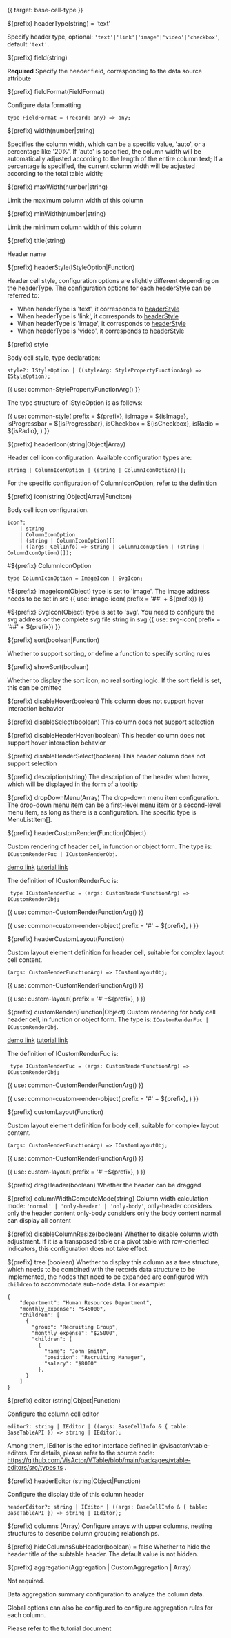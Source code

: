 {{ target: base-cell-type }}

${prefix} headerType(string) = 'text'

Specify header type, optional: `'text'|'link'|'image'|'video'|'checkbox'`, default `'text'`.

${prefix} field(string)

**Required** Specify the header field, corresponding to the data source attribute

${prefix} fieldFormat(FieldFormat)

Configure data formatting

```
type FieldFormat = (record: any) => any;
```

${prefix} width(number|string)

Specifies the column width, which can be a specific value, 'auto', or a percentage like '20%'.
If 'auto' is specified, the column width will be automatically adjusted according to the length of the entire column text;
If a percentage is specified, the current column width will be adjusted according to the total table width;

${prefix} maxWidth(number|string)

Limit the maximum column width of this column

${prefix} minWidth(number|string)

Limit the minimum column width of this column

${prefix} title(string)

Header name

${prefix} headerStyle(IStyleOption|Function)

Header cell style, configuration options are slightly different depending on the headerType. The configuration options for each headerStyle can be referred to:

- When headerType is 'text', it corresponds to [headerStyle](../option/PivotTable-columns-text#headerStyle.bgColor)
- When headerType is 'link', it corresponds to [headerStyle](../option/PivotTable-columns-link#headerStyle.bgColor)
- When headerType is 'image', it corresponds to [headerStyle](../option/PivotTable-columns-image#headerStyle.bgColor)
- When headerType is 'video', it corresponds to [headerStyle](../option/PivotTable-columns-image#headerStyle.bgColor)

${prefix} style

Body cell style, type declaration:

```
style?: IStyleOption | ((styleArg: StylePropertyFunctionArg) => IStyleOption);
```

{{ use: common-StylePropertyFunctionArg() }}

The type structure of IStyleOption is as follows:

{{ use: common-style(
  prefix = ${prefix},
  isImage = ${isImage},
  isProgressbar = ${isProgressbar},
  isCheckbox = ${isCheckbox},
  isRadio = ${isRadio},
) }}

${prefix} headerIcon(string|Object|Array)

Header cell icon configuration. Available configuration types are:

```
string | ColumnIconOption | (string | ColumnIconOption)[];
```

For the specific configuration of ColumnIconOption, refer to the [definition](/zh/option.html#ListTable-columns-text.icon.ColumnIconOption定义：)

${prefix} icon(string|Object|Array|Funciton)

Body cell icon configuration.

```
icon?:
    | string
    | ColumnIconOption
    | (string | ColumnIconOption)[]
    | ((args: CellInfo) => string | ColumnIconOption | (string | ColumnIconOption)[]);
```

#${prefix} ColumnIconOption

```
type ColumnIconOption = ImageIcon | SvgIcon;
```

#${prefix} ImageIcon(Object)
type is set to 'image'. The image address needs to be set in src
{{ use: image-icon(  prefix = '##' + ${prefix}) }}

#${prefix} SvgIcon(Object)
type is set to 'svg'. You need to configure the svg address or the complete svg file string in svg
{{ use: svg-icon(  prefix = '##' + ${prefix}) }}

${prefix} sort(boolean|Function)

Whether to support sorting, or define a function to specify sorting rules

${prefix} showSort(boolean)

Whether to display the sort icon, no real sorting logic. If the sort field is set, this can be omitted

${prefix} disableHover(boolean)
This column does not support hover interaction behavior

${prefix} disableSelect(boolean)
This column does not support selection

${prefix} disableHeaderHover(boolean)
This header column does not support hover interaction behavior

${prefix} disableHeaderSelect(boolean)
This header column does not support selection

${prefix} description(string)
The description of the header when hover, which will be displayed in the form of a tooltip

${prefix} dropDownMenu(Array)
The drop-down menu item configuration. The drop-down menu item can be a first-level menu item or a second-level menu item, as long as there is a configuration. The specific type is MenuListItem[].

${prefix} headerCustomRender(Function|Object)

Custom rendering of header cell, in function or object form. The type is: `ICustomRenderFuc | ICustomRenderObj`.

[demo link](../demo/custom-render/custom-render) [tutorial link](../guide/custom_define/custom_render)

The definition of ICustomRenderFuc is:

```
 type ICustomRenderFuc = (args: CustomRenderFunctionArg) => ICustomRenderObj;
```

{{ use: common-CustomRenderFunctionArg() }}

{{ use: common-custom-render-object(
  prefix = '#' + ${prefix},
) }}

${prefix} headerCustomLayout(Function)

Custom layout element definition for header cell, suitable for complex layout cell content.

```
(args: CustomRenderFunctionArg) => ICustomLayoutObj;
```

{{ use: common-CustomRenderFunctionArg() }}

{{ use: custom-layout(
    prefix =  '#'+${prefix},
) }}

${prefix} customRender(Function|Object)
Custom rendering for body cell header cell, in function or object form. The type is: `ICustomRenderFuc | ICustomRenderObj`.

[demo link](../demo/custom-render/custom-render) [tutorial link](../guide/custom_define/custom_render)

The definition of ICustomRenderFuc is:

```
 type ICustomRenderFuc = (args: CustomRenderFunctionArg) => ICustomRenderObj;
```

{{ use: common-CustomRenderFunctionArg() }}

{{ use: common-custom-render-object(
  prefix = '#' + ${prefix},
) }}

${prefix} customLayout(Function)

Custom layout element definition for body cell, suitable for complex layout content.

```
(args: CustomRenderFunctionArg) => ICustomLayoutObj;
```

{{ use: common-CustomRenderFunctionArg() }}

{{ use: custom-layout(
    prefix =  '#'+${prefix},
) }}

${prefix} dragHeader(boolean)
Whether the header can be dragged

${prefix} columnWidthComputeMode(string)
Column width calculation mode: `'normal' | 'only-header' | 'only-body'`, only-header considers only the header content only-body considers only the body content normal can display all content

${prefix} disableColumnResize(boolean)
Whether to disable column width adjustment. If it is a transposed table or a pivot table with row-oriented indicators, this configuration does not take effect.

${prefix} tree (boolean)
Whether to display this column as a tree structure, which needs to be combined with the records data structure to be implemented, the nodes that need to be expanded are configured with `children` to accommodate sub-node data. For example:

```
{
    "department": "Human Resources Department",
    "monthly_expense": "$45000",
    "children": [
      {
        "group": "Recruiting Group",
        "monthly_expense": "$25000",
        "children": [
          {
            "name": "John Smith",
            "position": "Recruiting Manager",
            "salary": "$8000"
          },
      }
    ]
}
```

${prefix} editor (string|Object|Function)

Configure the column cell editor

```
editor?: string | IEditor | ((args: BaseCellInfo & { table: BaseTableAPI }) => string | IEditor);
```

Among them, IEditor is the editor interface defined in @visactor/vtable-editors. For details, please refer to the source code: https://github.com/VisActor/VTable/blob/main/packages/vtable-editors/src/types.ts .

${prefix} headerEditor (string|Object|Function)

Configure the display title of this column header

```
headerEditor?: string | IEditor | ((args: BaseCellInfo & { table: BaseTableAPI }) => string | IEditor);
```

${prefix} columns (Array)
Configure arrays with upper columns, nesting structures to describe column grouping relationships.

${prefix} hideColumnsSubHeader(boolean) = false
Whether to hide the header title of the subtable header. The default value is not hidden.

${prefix} aggregation(Aggregation | CustomAggregation | Array)

Not required.

Data aggregation summary configuration to analyze the column data.

Global options can also be configured to configure aggregation rules for each column.

Please refer to the tutorial document
